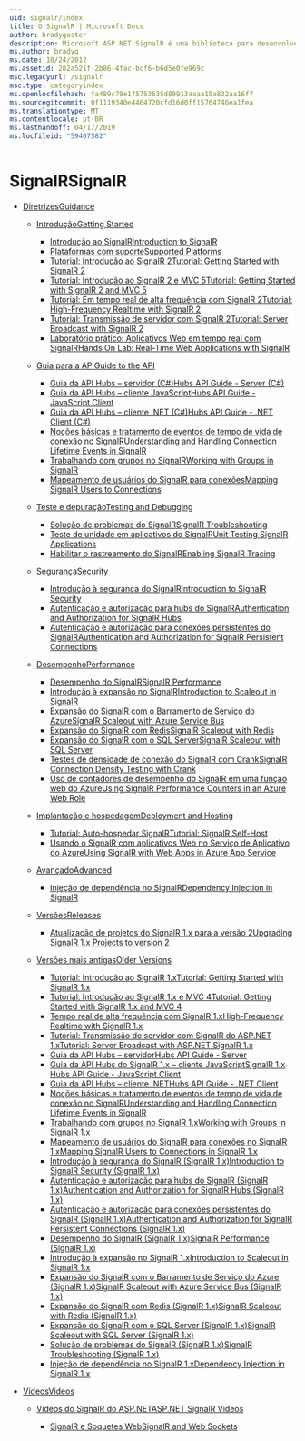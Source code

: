 ```yaml
---
uid: signalr/index
title: O SignalR | Microsoft Docs
author: bradygaster
description: Microsoft ASP.NET SignalR é uma biblioteca para desenvolvedores do ASP.NET que simplifica o processo de adição de funcionalidade da web em tempo real aos seus aplicativos.
ms.author: bradyg
ms.date: 10/24/2012
ms.assetid: 282a521f-2b86-4fac-bcf6-b6d5e0fe969c
msc.legacyurl: /signalr
msc.type: categoryindex
ms.openlocfilehash: fa489c79e175753635d89913aaaa15a832aa16f7
ms.sourcegitcommit: 0f1119340e4464720cfd16d0ff15764746ea1fea
ms.translationtype: MT
ms.contentlocale: pt-BR
ms.lasthandoff: 04/17/2019
ms.locfileid: "59407582"
---
```

# <a name="signalr"></a><span data-ttu-id="e6011-103">SignalR</span><span class="sxs-lookup"><span data-stu-id="e6011-103">SignalR</span></span>

- [<span data-ttu-id="e6011-104">Diretrizes</span><span class="sxs-lookup"><span data-stu-id="e6011-104">Guidance</span></span>](overview/index.md)

    - [<span data-ttu-id="e6011-105">Introdução</span><span class="sxs-lookup"><span data-stu-id="e6011-105">Getting Started</span></span>](overview/getting-started/index.md)

        - [<span data-ttu-id="e6011-106">Introdução ao SignalR</span><span class="sxs-lookup"><span data-stu-id="e6011-106">Introduction to SignalR</span></span>](overview/getting-started/introduction-to-signalr.md)
        - [<span data-ttu-id="e6011-107">Plataformas com suporte</span><span class="sxs-lookup"><span data-stu-id="e6011-107">Supported Platforms</span></span>](overview/getting-started/supported-platforms.md)
        - [<span data-ttu-id="e6011-108">Tutorial: Introdução ao SignalR 2</span><span class="sxs-lookup"><span data-stu-id="e6011-108">Tutorial: Getting Started with SignalR 2</span></span>](overview/getting-started/tutorial-getting-started-with-signalr.md)
        - [<span data-ttu-id="e6011-109">Tutorial: Introdução ao SignalR 2 e MVC 5</span><span class="sxs-lookup"><span data-stu-id="e6011-109">Tutorial: Getting Started with SignalR 2 and MVC 5</span></span>](overview/getting-started/tutorial-getting-started-with-signalr-and-mvc.md)
        - [<span data-ttu-id="e6011-110">Tutorial: Em tempo real de alta frequência com SignalR 2</span><span class="sxs-lookup"><span data-stu-id="e6011-110">Tutorial: High-Frequency Realtime with SignalR 2</span></span>](overview/getting-started/tutorial-high-frequency-realtime-with-signalr.md)
        - [<span data-ttu-id="e6011-111">Tutorial: Transmissão de servidor com SignalR 2</span><span class="sxs-lookup"><span data-stu-id="e6011-111">Tutorial: Server Broadcast with SignalR 2</span></span>](overview/getting-started/tutorial-server-broadcast-with-signalr.md)
        - [<span data-ttu-id="e6011-112">Laboratório prático: Aplicativos Web em tempo real com SignalR</span><span class="sxs-lookup"><span data-stu-id="e6011-112">Hands On Lab: Real-Time Web Applications with SignalR</span></span>](overview/getting-started/real-time-web-applications-with-signalr.md)
    - [<span data-ttu-id="e6011-113">Guia para a API</span><span class="sxs-lookup"><span data-stu-id="e6011-113">Guide to the API</span></span>](overview/guide-to-the-api/index.md)

        - [<span data-ttu-id="e6011-114">Guia da API Hubs – servidor (C#)</span><span class="sxs-lookup"><span data-stu-id="e6011-114">Hubs API Guide - Server (C#)</span></span>](overview/guide-to-the-api/hubs-api-guide-server.md)
        - [<span data-ttu-id="e6011-115">Guia da API Hubs – cliente JavaScript</span><span class="sxs-lookup"><span data-stu-id="e6011-115">Hubs API Guide - JavaScript Client</span></span>](overview/guide-to-the-api/hubs-api-guide-javascript-client.md)
        - [<span data-ttu-id="e6011-116">Guia da API Hubs – cliente .NET (C#)</span><span class="sxs-lookup"><span data-stu-id="e6011-116">Hubs API Guide - .NET Client (C#)</span></span>](overview/guide-to-the-api/hubs-api-guide-net-client.md)
        - [<span data-ttu-id="e6011-117">Noções básicas e tratamento de eventos de tempo de vida de conexão no SignalR</span><span class="sxs-lookup"><span data-stu-id="e6011-117">Understanding and Handling Connection Lifetime Events in SignalR</span></span>](overview/guide-to-the-api/handling-connection-lifetime-events.md)
        - [<span data-ttu-id="e6011-118">Trabalhando com grupos no SignalR</span><span class="sxs-lookup"><span data-stu-id="e6011-118">Working with Groups in SignalR</span></span>](overview/guide-to-the-api/working-with-groups.md)
        - [<span data-ttu-id="e6011-119">Mapeamento de usuários do SignalR para conexões</span><span class="sxs-lookup"><span data-stu-id="e6011-119">Mapping SignalR Users to Connections</span></span>](overview/guide-to-the-api/mapping-users-to-connections.md)
    - [<span data-ttu-id="e6011-120">Teste e depuração</span><span class="sxs-lookup"><span data-stu-id="e6011-120">Testing and Debugging</span></span>](overview/testing-and-debugging/index.md)

        - [<span data-ttu-id="e6011-121">Solução de problemas do SignalR</span><span class="sxs-lookup"><span data-stu-id="e6011-121">SignalR Troubleshooting</span></span>](overview/testing-and-debugging/troubleshooting.md)
        - [<span data-ttu-id="e6011-122">Teste de unidade em aplicativos do SignalR</span><span class="sxs-lookup"><span data-stu-id="e6011-122">Unit Testing SignalR Applications</span></span>](overview/testing-and-debugging/unit-testing-signalr-applications.md)
        - [<span data-ttu-id="e6011-123">Habilitar o rastreamento do SignalR</span><span class="sxs-lookup"><span data-stu-id="e6011-123">Enabling SignalR Tracing</span></span>](overview/testing-and-debugging/enabling-signalr-tracing.md)
    - [<span data-ttu-id="e6011-124">Segurança</span><span class="sxs-lookup"><span data-stu-id="e6011-124">Security</span></span>](overview/security/index.md)

        - [<span data-ttu-id="e6011-125">Introdução à segurança do SignalR</span><span class="sxs-lookup"><span data-stu-id="e6011-125">Introduction to SignalR Security</span></span>](overview/security/introduction-to-security.md)
        - [<span data-ttu-id="e6011-126">Autenticação e autorização para hubs do SignalR</span><span class="sxs-lookup"><span data-stu-id="e6011-126">Authentication and Authorization for SignalR Hubs</span></span>](overview/security/hub-authorization.md)
        - [<span data-ttu-id="e6011-127">Autenticação e autorização para conexões persistentes do SignalR</span><span class="sxs-lookup"><span data-stu-id="e6011-127">Authentication and Authorization for SignalR Persistent Connections</span></span>](overview/security/persistent-connection-authorization.md)
    - [<span data-ttu-id="e6011-128">Desempenho</span><span class="sxs-lookup"><span data-stu-id="e6011-128">Performance</span></span>](overview/performance/index.md)

        - [<span data-ttu-id="e6011-129">Desempenho do SignalR</span><span class="sxs-lookup"><span data-stu-id="e6011-129">SignalR Performance</span></span>](overview/performance/signalr-performance.md)
        - [<span data-ttu-id="e6011-130">Introdução à expansão no SignalR</span><span class="sxs-lookup"><span data-stu-id="e6011-130">Introduction to Scaleout in SignalR</span></span>](overview/performance/scaleout-in-signalr.md)
        - [<span data-ttu-id="e6011-131">Expansão do SignalR com o Barramento de Serviço do Azure</span><span class="sxs-lookup"><span data-stu-id="e6011-131">SignalR Scaleout with Azure Service Bus</span></span>](overview/performance/scaleout-with-windows-azure-service-bus.md)
        - [<span data-ttu-id="e6011-132">Expansão do SignalR com Redis</span><span class="sxs-lookup"><span data-stu-id="e6011-132">SignalR Scaleout with Redis</span></span>](overview/performance/scaleout-with-redis.md)
        - [<span data-ttu-id="e6011-133">Expansão do SignalR com o SQL Server</span><span class="sxs-lookup"><span data-stu-id="e6011-133">SignalR Scaleout with SQL Server</span></span>](overview/performance/scaleout-with-sql-server.md)
        - [<span data-ttu-id="e6011-134">Testes de densidade de conexão do SignalR com Crank</span><span class="sxs-lookup"><span data-stu-id="e6011-134">SignalR Connection Density Testing with Crank</span></span>](overview/performance/signalr-connection-density-testing-with-crank.md)
        - [<span data-ttu-id="e6011-135">Uso de contadores de desempenho do SignalR em uma função web do Azure</span><span class="sxs-lookup"><span data-stu-id="e6011-135">Using SignalR Performance Counters in an Azure Web Role</span></span>](overview/performance/using-signalr-performance-counters-in-an-azure-web-role.md)
    - [<span data-ttu-id="e6011-136">Implantação e hospedagem</span><span class="sxs-lookup"><span data-stu-id="e6011-136">Deployment and Hosting</span></span>](overview/deployment/index.md)

        - [<span data-ttu-id="e6011-137">Tutorial: Auto-hospedar SignalR</span><span class="sxs-lookup"><span data-stu-id="e6011-137">Tutorial: SignalR Self-Host</span></span>](overview/deployment/tutorial-signalr-self-host.md)
        - [<span data-ttu-id="e6011-138">Usando o SignalR com aplicativos Web no Serviço de Aplicativo do Azure</span><span class="sxs-lookup"><span data-stu-id="e6011-138">Using SignalR with Web Apps in Azure App Service</span></span>](overview/deployment/using-signalr-with-azure-web-sites.md)
    - [<span data-ttu-id="e6011-139">Avançado</span><span class="sxs-lookup"><span data-stu-id="e6011-139">Advanced</span></span>](overview/advanced/index.md)

        - [<span data-ttu-id="e6011-140">Injeção de dependência no SignalR</span><span class="sxs-lookup"><span data-stu-id="e6011-140">Dependency Injection in SignalR</span></span>](overview/advanced/dependency-injection.md)
    - [<span data-ttu-id="e6011-141">Versões</span><span class="sxs-lookup"><span data-stu-id="e6011-141">Releases</span></span>](overview/releases/index.md)

        - [<span data-ttu-id="e6011-142">Atualização de projetos do SignalR 1.x para a versão 2</span><span class="sxs-lookup"><span data-stu-id="e6011-142">Upgrading SignalR 1.x Projects to version 2</span></span>](overview/releases/upgrading-signalr-1x-projects-to-20.md)
    - [<span data-ttu-id="e6011-143">Versões mais antigas</span><span class="sxs-lookup"><span data-stu-id="e6011-143">Older Versions</span></span>](overview/older-versions/index.md)

        - [<span data-ttu-id="e6011-144">Tutorial: Introdução ao SignalR 1.x</span><span class="sxs-lookup"><span data-stu-id="e6011-144">Tutorial: Getting Started with SignalR 1.x</span></span>](overview/older-versions/tutorial-getting-started-with-signalr.md)
        - [<span data-ttu-id="e6011-145">Tutorial: Introdução ao SignalR 1.x e MVC 4</span><span class="sxs-lookup"><span data-stu-id="e6011-145">Tutorial: Getting Started with SignalR 1.x and MVC 4</span></span>](overview/older-versions/tutorial-getting-started-with-signalr-and-mvc-4.md)
        - [<span data-ttu-id="e6011-146">Tempo real de alta frequência com SignalR 1.x</span><span class="sxs-lookup"><span data-stu-id="e6011-146">High-Frequency Realtime with SignalR 1.x</span></span>](overview/older-versions/tutorial-high-frequency-realtime-with-signalr.md)
        - [<span data-ttu-id="e6011-147">Tutorial: Transmissão de servidor com SignalR do ASP.NET 1.x</span><span class="sxs-lookup"><span data-stu-id="e6011-147">Tutorial: Server Broadcast with ASP.NET SignalR 1.x</span></span>](overview/older-versions/tutorial-server-broadcast-with-aspnet-signalr.md)
        - [<span data-ttu-id="e6011-148">Guia da API Hubs – servidor</span><span class="sxs-lookup"><span data-stu-id="e6011-148">Hubs API Guide - Server</span></span>](overview/older-versions/signalr-1x-hubs-api-guide-server.md)
        - [<span data-ttu-id="e6011-149">Guia da API Hubs do SignalR 1.x – cliente JavaScript</span><span class="sxs-lookup"><span data-stu-id="e6011-149">SignalR 1.x Hubs API Guide - JavaScript Client</span></span>](overview/older-versions/signalr-1x-hubs-api-guide-javascript-client.md)
        - [<span data-ttu-id="e6011-150">Guia da API Hubs – cliente .NET</span><span class="sxs-lookup"><span data-stu-id="e6011-150">Hubs API Guide - .NET Client</span></span>](overview/older-versions/signalr-1x-hubs-api-guide-net-client.md)
        - [<span data-ttu-id="e6011-151">Noções básicas e tratamento de eventos de tempo de vida de conexão no SignalR</span><span class="sxs-lookup"><span data-stu-id="e6011-151">Understanding and Handling Connection Lifetime Events in SignalR</span></span>](overview/older-versions/handling-connection-lifetime-events.md)
        - [<span data-ttu-id="e6011-152">Trabalhando com grupos no SignalR 1.x</span><span class="sxs-lookup"><span data-stu-id="e6011-152">Working with Groups in SignalR 1.x</span></span>](overview/older-versions/working-with-groups.md)
        - [<span data-ttu-id="e6011-153">Mapeamento de usuários do SignalR para conexões no SignalR 1.x</span><span class="sxs-lookup"><span data-stu-id="e6011-153">Mapping SignalR Users to Connections in SignalR 1.x</span></span>](overview/older-versions/mapping-users-to-connections.md)
        - [<span data-ttu-id="e6011-154">Introdução à segurança do SignalR (SignalR 1.x)</span><span class="sxs-lookup"><span data-stu-id="e6011-154">Introduction to SignalR Security (SignalR 1.x)</span></span>](overview/older-versions/introduction-to-security.md)
        - [<span data-ttu-id="e6011-155">Autenticação e autorização para hubs do SignalR (SignalR 1.x)</span><span class="sxs-lookup"><span data-stu-id="e6011-155">Authentication and Authorization for SignalR Hubs (SignalR 1.x)</span></span>](overview/older-versions/hub-authorization.md)
        - [<span data-ttu-id="e6011-156">Autenticação e autorização para conexões persistentes do SignalR (SignalR 1.x)</span><span class="sxs-lookup"><span data-stu-id="e6011-156">Authentication and Authorization for SignalR Persistent Connections (SignalR 1.x)</span></span>](overview/older-versions/persistent-connection-authorization.md)
        - [<span data-ttu-id="e6011-157">Desempenho do SignalR (SignalR 1.x)</span><span class="sxs-lookup"><span data-stu-id="e6011-157">SignalR Performance (SignalR 1.x)</span></span>](overview/older-versions/signalr-performance.md)
        - [<span data-ttu-id="e6011-158">Introdução à expansão no SignalR 1.x</span><span class="sxs-lookup"><span data-stu-id="e6011-158">Introduction to Scaleout in SignalR 1.x</span></span>](overview/older-versions/scaleout-in-signalr.md)
        - [<span data-ttu-id="e6011-159">Expansão do SignalR com o Barramento de Serviço do Azure (SignalR 1.x)</span><span class="sxs-lookup"><span data-stu-id="e6011-159">SignalR Scaleout with Azure Service Bus (SignalR 1.x)</span></span>](overview/older-versions/scaleout-with-windows-azure-service-bus.md)
        - [<span data-ttu-id="e6011-160">Expansão do SignalR com Redis (SignalR 1.x)</span><span class="sxs-lookup"><span data-stu-id="e6011-160">SignalR Scaleout with Redis (SignalR 1.x)</span></span>](overview/older-versions/scaleout-with-redis.md)
        - [<span data-ttu-id="e6011-161">Expansão do SignalR com o SQL Server (SignalR 1.x)</span><span class="sxs-lookup"><span data-stu-id="e6011-161">SignalR Scaleout with SQL Server (SignalR 1.x)</span></span>](overview/older-versions/scaleout-with-sql-server.md)
        - [<span data-ttu-id="e6011-162">Solução de problemas do SignalR (SignalR 1.x)</span><span class="sxs-lookup"><span data-stu-id="e6011-162">SignalR Troubleshooting (SignalR 1.x)</span></span>](overview/older-versions/troubleshooting.md)
        - [<span data-ttu-id="e6011-163">Injeção de dependência no SignalR 1.x</span><span class="sxs-lookup"><span data-stu-id="e6011-163">Dependency Injection in SignalR 1.x</span></span>](overview/older-versions/dependency-injection.md)
- [<span data-ttu-id="e6011-164">Vídeos</span><span class="sxs-lookup"><span data-stu-id="e6011-164">Videos</span></span>](videos/index.md)

    - [<span data-ttu-id="e6011-165">Vídeos do SignalR do ASP.NET</span><span class="sxs-lookup"><span data-stu-id="e6011-165">ASP.NET SignalR Videos</span></span>](videos/getting-started/index.md)

        - [<span data-ttu-id="e6011-166">SignalR e Soquetes Web</span><span class="sxs-lookup"><span data-stu-id="e6011-166">SignalR and Web Sockets</span></span>](videos/getting-started/signalr-and-web-sockets.md)
